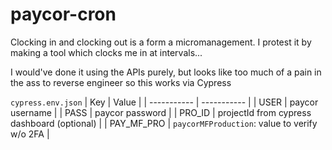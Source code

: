 # paycor-cron
Clocking in and clocking out is a form a micromanagement. I protest it by making a tool which clocks me in at intervals...

I would've done it using the APIs purely, but looks like too much of a pain in the ass to reverse engineer so this works via Cypress

`cypress.env.json`
| Key      | Value |
| ----------- | ----------- |
| USER      | paycor username       |
| PASS   | paycor password        |
| PRO_ID | projectId from cypress dashboard (optional) |
| PAY_MF_PRO | `paycorMFProduction`: value to verify w/o 2FA | 

